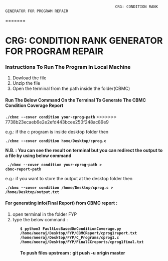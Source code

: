 
                                                     CRG: CONDITION RANK GENERATOR FOR PROGRAM REPAIR
=======
<h1>CRG: CONDITION RANK GENERATOR FOR PROGRAM REPAIR</h1>
<h3>Instructions To Run The Program In Local Machine</h3>
<ol>
	<li>Dowload the file</li>
	<li>Unzip the file</li>
	<li>Open the terminal from the path inside the folder(CBMC)</li>
</ol>

<h4>Run The Below Command On the Terminal To Generate The CBMC Condition Coverage Report</h4>
<p><code><b>./cbmc --cover condition your-cprog-path</b></code>
>>>>>>> 7738b23ecaeb6e2e2efd443bcee250f248ac89e9

<p>
	e.g.: if the c program is inside desktop folder then</p> 
 	<code><b>./cbmc --cover condition home/Desktop/cprog.c</b></code>
</p>

<p>
<b>N.B. : You can see the result on terminal but you can redirect the output to a file by using below command</b>

<code><b> ./cbmc --cover condition your-cprog-path > cbmc-report-path </b></code>

<p>
	e.g.: if you want to store the output at the desktop folder then</p> 
 	<code><b>./cbmc --cover condition /home/Desktop/cprog.c > /home/Desktop/output.txt </b></code>
</p>

</p>

<h4> For generating info(Final Report) from CBMC report : </h4>
<ol>
	<li>open terminal in the folder FYP</li>
	<li>type the below command : </li>
<ol>
	
<code><b>$ python3 FaultLocBasedOnConditionCoverage.py /home/neeraj/Desktop/FYP/CBMCReport/cprog1report.txt /home/neeraj/Desktop/FYP/C_Programs/cprog1.c /home/neeraj/Desktop/FYP/FinalCCreports/cprog1final.txt</b></code>

<h4>To push files upstream : git push -u origin master </h4>
